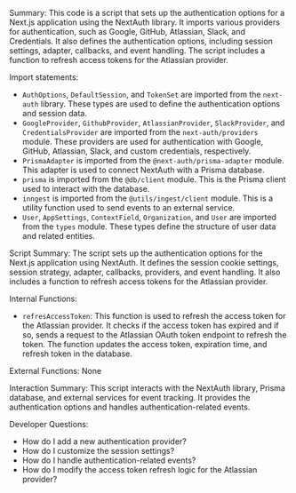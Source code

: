 Summary:
This code is a script that sets up the authentication options for a Next.js application using the NextAuth library. It imports various providers for authentication, such as Google, GitHub, Atlassian, Slack, and Credentials. It also defines the authentication options, including session settings, adapter, callbacks, and event handling. The script includes a function to refresh access tokens for the Atlassian provider.

Import statements:
- `AuthOptions`, `DefaultSession`, and `TokenSet` are imported from the `next-auth` library. These types are used to define the authentication options and session data.
- `GoogleProvider`, `GithubProvider`, `AtlassianProvider`, `SlackProvider`, and `CredentialsProvider` are imported from the `next-auth/providers` module. These providers are used for authentication with Google, GitHub, Atlassian, Slack, and custom credentials, respectively.
- `PrismaAdapter` is imported from the `@next-auth/prisma-adapter` module. This adapter is used to connect NextAuth with a Prisma database.
- `prisma` is imported from the `@db/client` module. This is the Prisma client used to interact with the database.
- `inngest` is imported from the `@utils/ingest/client` module. This is a utility function used to send events to an external service.
- `User`, `AppSettings`, `ContextField`, `Organization`, and `User` are imported from the `types` module. These types define the structure of user data and related entities.

Script Summary:
The script sets up the authentication options for the Next.js application using NextAuth. It defines the session cookie settings, session strategy, adapter, callbacks, providers, and event handling. It also includes a function to refresh access tokens for the Atlassian provider.

Internal Functions:
- `refresAccessToken`: This function is used to refresh the access token for the Atlassian provider. It checks if the access token has expired and if so, sends a request to the Atlassian OAuth token endpoint to refresh the token. The function updates the access token, expiration time, and refresh token in the database.

External Functions:
None

Interaction Summary:
This script interacts with the NextAuth library, Prisma database, and external services for event tracking. It provides the authentication options and handles authentication-related events.

Developer Questions:
- How do I add a new authentication provider?
- How do I customize the session settings?
- How do I handle authentication-related events?
- How do I modify the access token refresh logic for the Atlassian provider?